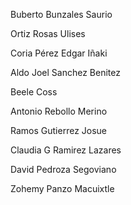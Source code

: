 Buberto Bunzales Saurio

Ortiz Rosas Ulises

Coria Pérez Edgar Iñaki

Aldo Joel Sanchez Benitez

Beele Coss

Antonio  Rebollo Merino

Ramos Gutierrez Josue

Claudia G Ramirez Lazares

David Pedroza Segoviano


Zohemy Panzo  Macuixtle

